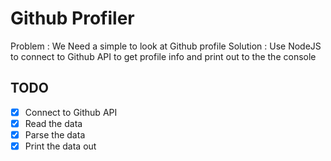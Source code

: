 # Github Profiler

Problem : We Need a simple to look at Github profile
Solution : Use NodeJS to connect to Github API to get profile info and print out to the the console

## TODO
* [x] Connect to Github API
* [x] Read the data
* [x] Parse the data
* [x] Print the data out
